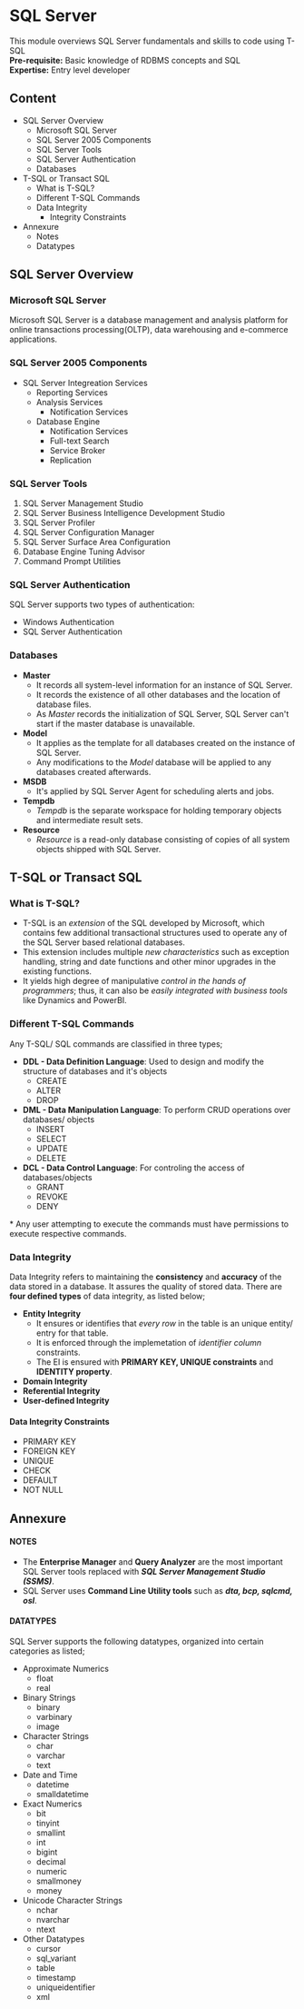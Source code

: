 # SQL Server
This module overviews SQL Server fundamentals and skills to code using T-SQL  
**Pre-requisite:** Basic knowledge of RDBMS concepts and SQL   
**Expertise:** Entry level developer  

## Content
- SQL Server Overview
	- Microsoft SQL Server
	- SQL Server 2005 Components
	- SQL Server Tools
	- SQL Server Authentication
	- Databases
- T-SQL or Transact SQL
	- What is T-SQL?
	- Different T-SQL Commands
	- Data Integrity
		- Integrity Constraints
- Annexure
	- Notes
	- Datatypes
	
## SQL Server Overview 

### Microsoft SQL Server
Microsoft SQL Server is a database management and analysis platform for online transactions processing(OLTP), data warehousing and e-commerce applications.  

### SQL Server 2005 Components
- SQL Server Integreation Services
  - Reporting Services
  - Analysis Services
    - Notification Services
  - Database Engine
    - Notification Services
    - Full-text Search
    - Service Broker
    - Replication  
    
### SQL Server Tools
1. SQL Server Management Studio
2. SQL Server Business Intelligence Development Studio
3. SQL Server Profiler
4. SQL Server Configuration Manager
5. SQL Server Surface Area Configuration
6. Database Engine Tuning Advisor
7. Command Prompt Utilities

### SQL Server Authentication
SQL Server supports two types of authentication:  
- Windows Authentication
- SQL Server Authentication

### Databases
  - **Master**
    - It records all system-level information for an instance of SQL Server.
    - It records the existence of all other databases and the location of database files.
    - As *Master* records the initialization of SQL Server, SQL Server can't start if the master database is unavailable. 
  - **Model**
    - It applies as the template for all databases created on the instance of SQL Server.
    - Any modifications to the *Model* database will be applied to any databases created afterwards.
  - **MSDB**
	- It's applied by SQL Server Agent for scheduling alerts and jobs.
  - **Tempdb**
	- *Tempdb* is the separate workspace for holding temporary objects and intermediate result sets.
  - **Resource**
	- *Resource* is a read-only database consisting of copies of all system objects shipped with SQL Server.

## T-SQL or Transact SQL

### What is T-SQL?  
  - T-SQL is an *extension* of the SQL developed by Microsoft, which contains few additional transactional structures used to operate any of the SQL Server based relational databases.
  - This extension includes multiple *new characteristics* such as exception handling, string and date functions and other minor upgrades in the existing functions.
  - It yields high degree of manipulative *control in the hands of programmers*; thus, it can also be *easily integrated with business tools* like Dynamics and PowerBI.

### Different T-SQL Commands
Any T-SQL/ SQL commands are classified in three types;  
- **DDL - Data Definition Language**:  Used to design and modify the structure of databases and it's objects 
	- CREATE
	- ALTER
	- DROP
- **DML - Data Manipulation Language**: To perform CRUD operations over databases/ objects  
	- INSERT
	- SELECT
	- UPDATE
	- DELETE
- **DCL - Data Control Language**: For controling the access of databases/objects
	- GRANT
	- REVOKE
	- DENY

\* Any user attempting to execute the commands must have permissions to execute respective commands.

### Data Integrity
Data Integrity refers to maintaining the **consistency** and **accuracy** of the data stored in a database. It assures the quality of stored data. There are **four defined types** of data integrity, as listed below;  
- **Entity Integrity**
	- It ensures or identifies that *every row* in the table is an unique entity/ entry for that table.
	- It is enforced through the implemetation of *identifier column* constraints.
	- The EI is ensured with **PRIMARY KEY, UNIQUE constraints** and **IDENTITY property**.
- **Domain Integrity**
- **Referential Integrity**
- **User-defined Integrity** 

#### Data Integrity Constraints
- PRIMARY KEY
- FOREIGN KEY
- UNIQUE
- CHECK
- DEFAULT
- NOT NULL

## Annexure

#### NOTES
- The **Enterprise Manager** and **Query Analyzer** are the most important SQL Server tools replaced with ***SQL Server Management Studio (SSMS)***.  
- SQL Server uses **Command Line Utility tools** such as ***dta, bcp, sqlcmd, osl***.

#### DATATYPES
SQL Server supports the following datatypes, organized into certain categories as listed;  
- Approximate Numerics
	- float
	- real
- Binary Strings
	- binary
	- varbinary
	- image
- Character Strings
	- char
	- varchar
	- text
- Date and Time
	- datetime
	- smalldatetime
- Exact Numerics
	- bit
	- tinyint
	- smallint
	- int
	- bigint
	- decimal
	- numeric
	- smallmoney
	- money
- Unicode Character Strings
	- nchar
	- nvarchar
	- ntext
- Other Datatypes
	- cursor
	- sql_variant
	- table
	- timestamp
	- uniqueidentifier
	- xml
